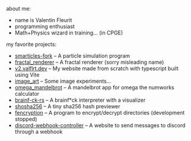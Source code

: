 about me:
- name is Valentin Fleurit
- programming enthusiast
- Math+Physics wizard in training... (in CPGE)

my favorite projects:
- [smarticles-fork](https://github.com/valflrt/smarticles-fork) – A particle simulation program
- [fractal_renderer](https://github.com/valflrt/fractal_renderer) – A fractal renderer (sorry misleading name)
- [v2.valflrt.dev](https://github.com/valflrt/v2.valflrt.dev) – My website made from scratch with typescript built using Vite
- [image_art](https://github.com/valflrt/image_art) – Some image experiments...
- [omega_mandelbrot](https://github.com/valflrt/omega_mandelbrot) – A mandelbrot app for omega the numworks calculator
- [brainf-ck-rs](https://github.com/valflrt/brainf-ck-rs) – A brainf*ck interpreter with a visualizer
- [shosha256](https://github.com/valflrt/shosha256) – A tiny sha256 hash previewer
- [fencryption](https://github.com/valflrt/fencryption) – A program to encrypt/decrypt directories (development stopped)
- [discord-webhook-controller](https://github.com/valflrt/discord-webhook-controller) – A website to send messages to discord through a webhook
